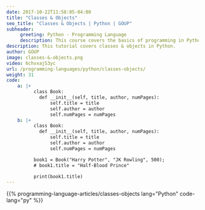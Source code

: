 ```yaml
---
date: 2017-10-22T11:58:05-04:00
title: "Classes & Objects"
seo_title: "Classes & Objects | Python | GOUP"
subheader:
     greeting: Python - Programming Language
     description: This course covers the basics of programming in Python. Work your way through the videos/articles and I'll teach you everything you need to know to start your programming journey!
description: This tutorial covers classes & objects in Python.
author: GOUP
image: classes-&-objects.png
video: 6chvxajS3yc
url: /programming-languages/python/classes-objects/
weight: 31
code:
    a: |+
          class Book:
            def __init__(self, title, author, numPages):
                self.title = title
                self.author = author
                self.numPages = numPages
    b: |+
          class Book:
            def __init__(self, title, author, numPages):
                self.title = title
                self.author = author
                self.numPages = numPages

          book1 = Book("Harry Potter", "JK Rowling", 500);
          # book1.title = "Half-Blood Prince"

          print(book1.title)
---
```


{{% programming-language-articles/classes-objects lang="Python" code-lang="py" %}}
